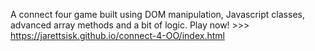 A connect four game built using DOM manipulation, Javascript classes, advanced array methods and a bit of logic. Play now! >>> https://jarettsisk.github.io/connect-4-OO/index.html
